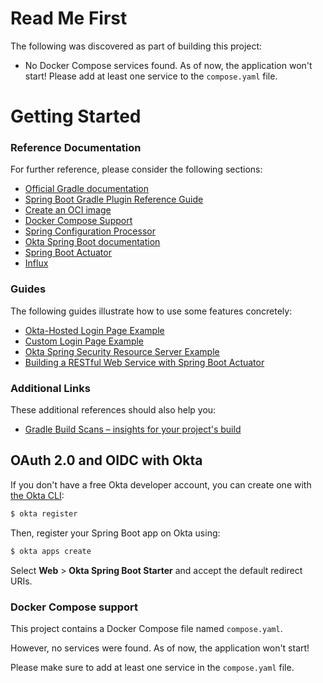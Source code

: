 # Read Me First
The following was discovered as part of building this project:

* No Docker Compose services found. As of now, the application won't start! Please add at least one service to the `compose.yaml` file.

# Getting Started

### Reference Documentation
For further reference, please consider the following sections:

* [Official Gradle documentation](https://docs.gradle.org)
* [Spring Boot Gradle Plugin Reference Guide](https://docs.spring.io/spring-boot/docs/3.2.2/gradle-plugin/reference/html/)
* [Create an OCI image](https://docs.spring.io/spring-boot/docs/3.2.2/gradle-plugin/reference/html/#build-image)
* [Docker Compose Support](https://docs.spring.io/spring-boot/docs/3.2.2/reference/htmlsingle/index.html#features.docker-compose)
* [Spring Configuration Processor](https://docs.spring.io/spring-boot/docs/3.2.2/reference/htmlsingle/index.html#appendix.configuration-metadata.annotation-processor)
* [Okta Spring Boot documentation](https://github.com/okta/okta-spring-boot#readme)
* [Spring Boot Actuator](https://docs.spring.io/spring-boot/docs/3.2.2/reference/htmlsingle/index.html#actuator)
* [Influx](https://docs.spring.io/spring-boot/docs/3.2.2/reference/htmlsingle/index.html#actuator.metrics.export.influx)

### Guides
The following guides illustrate how to use some features concretely:

* [Okta-Hosted Login Page Example](https://github.com/okta/samples-java-spring/tree/master/okta-hosted-login)
* [Custom Login Page Example](https://github.com/okta/samples-java-spring/tree/master/custom-login)
* [Okta Spring Security Resource Server Example](https://github.com/okta/samples-java-spring/tree/master/resource-server)
* [Building a RESTful Web Service with Spring Boot Actuator](https://spring.io/guides/gs/actuator-service/)

### Additional Links
These additional references should also help you:

* [Gradle Build Scans – insights for your project's build](https://scans.gradle.com#gradle)

## OAuth 2.0 and OIDC with Okta

If you don't have a free Okta developer account, you can create one with [the Okta CLI](https://cli.okta.com):

```bash
$ okta register
```

Then, register your Spring Boot app on Okta using:

```bash
$ okta apps create
```

Select **Web** > **Okta Spring Boot Starter** and accept the default redirect URIs.

### Docker Compose support
This project contains a Docker Compose file named `compose.yaml`.

However, no services were found. As of now, the application won't start!

Please make sure to add at least one service in the `compose.yaml` file.

